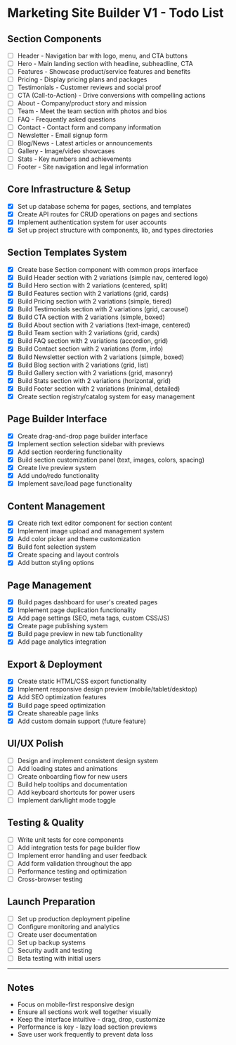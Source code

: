 # Marketing Site Builder V1 - Todo List

## Section Components
- [ ] Header - Navigation bar with logo, menu, and CTA buttons
- [ ] Hero - Main landing section with headline, subheadline, CTA
- [ ] Features - Showcase product/service features and benefits
- [ ] Pricing - Display pricing plans and packages
- [ ] Testimonials - Customer reviews and social proof
- [ ] CTA (Call-to-Action) - Drive conversions with compelling actions
- [ ] About - Company/product story and mission
- [ ] Team - Meet the team section with photos and bios
- [ ] FAQ - Frequently asked questions
- [ ] Contact - Contact form and company information
- [ ] Newsletter - Email signup form
- [ ] Blog/News - Latest articles or announcements
- [ ] Gallery - Image/video showcases
- [ ] Stats - Key numbers and achievements
- [ ] Footer - Site navigation and legal information

## Core Infrastructure & Setup
- [x] Set up database schema for pages, sections, and templates
- [x] Create API routes for CRUD operations on pages and sections
- [x] Implement authentication system for user accounts
- [x] Set up project structure with components, lib, and types directories

## Section Templates System
- [x] Create base Section component with common props interface
- [x] Build Header section with 2 variations (simple nav, centered logo)
- [x] Build Hero section with 2 variations (centered, split)
- [x] Build Features section with 2 variations (grid, cards)
- [x] Build Pricing section with 2 variations (simple, tiered)
- [x] Build Testimonials section with 2 variations (grid, carousel)
- [x] Build CTA section with 2 variations (simple, boxed)
- [x] Build About section with 2 variations (text-image, centered)
- [x] Build Team section with 2 variations (grid, cards)
- [x] Build FAQ section with 2 variations (accordion, grid)
- [x] Build Contact section with 2 variations (form, info)
- [x] Build Newsletter section with 2 variations (simple, boxed)
- [x] Build Blog section with 2 variations (grid, list)
- [x] Build Gallery section with 2 variations (grid, masonry)
- [x] Build Stats section with 2 variations (horizontal, grid)
- [x] Build Footer section with 2 variations (minimal, detailed)
- [x] Create section registry/catalog system for easy management

## Page Builder Interface
- [x] Create drag-and-drop page builder interface
- [x] Implement section selection sidebar with previews
- [x] Add section reordering functionality
- [x] Build section customization panel (text, images, colors, spacing)
- [x] Create live preview system
- [x] Add undo/redo functionality
- [x] Implement save/load page functionality

## Content Management
- [x] Create rich text editor component for section content
- [x] Implement image upload and management system
- [x] Add color picker and theme customization
- [x] Build font selection system
- [x] Create spacing and layout controls
- [x] Add button styling options

## Page Management
- [x] Build pages dashboard for user's created pages
- [x] Implement page duplication functionality
- [x] Add page settings (SEO, meta tags, custom CSS/JS)
- [x] Create page publishing system
- [x] Build page preview in new tab functionality
- [x] Add page analytics integration

## Export & Deployment
- [x] Create static HTML/CSS export functionality
- [x] Implement responsive design preview (mobile/tablet/desktop)
- [x] Add SEO optimization features
- [x] Build page speed optimization
- [x] Create shareable page links
- [x] Add custom domain support (future feature)

## UI/UX Polish
- [ ] Design and implement consistent design system
- [ ] Add loading states and animations
- [ ] Create onboarding flow for new users
- [ ] Build help tooltips and documentation
- [ ] Add keyboard shortcuts for power users
- [ ] Implement dark/light mode toggle

## Testing & Quality
- [ ] Write unit tests for core components
- [ ] Add integration tests for page builder flow
- [ ] Implement error handling and user feedback
- [ ] Add form validation throughout the app
- [ ] Performance testing and optimization
- [ ] Cross-browser testing

## Launch Preparation
- [ ] Set up production deployment pipeline
- [ ] Configure monitoring and analytics
- [ ] Create user documentation
- [ ] Set up backup systems
- [ ] Security audit and testing
- [ ] Beta testing with initial users

---

## Notes
- Focus on mobile-first responsive design
- Ensure all sections work well together visually
- Keep the interface intuitive - drag, drop, customize
- Performance is key - lazy load section previews
- Save user work frequently to prevent data loss